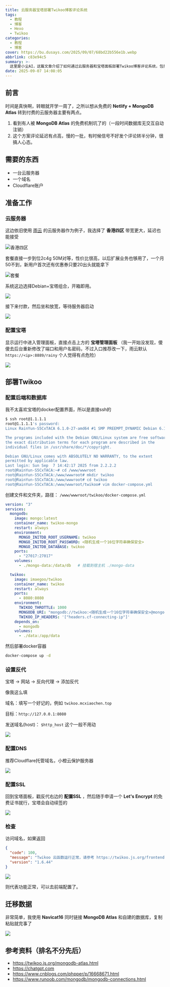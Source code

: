 ```yaml
---
title: 云服务器宝塔部署Twikoo博客评论系统
tags:
  - 教程
  - 博客
  - Hexo
  - Twikoo
categories:
  - 教程
  - 博客
cover: https://bu.dusays.com/2025/09/07/68bd22b556e1b.webp
abbrlink: c83e94c5
summary: >-
  这里是小尘AI，这篇文章介绍了如何通过云服务器和宝塔面板部署Twikoo博客评论系统，包括选择服务器、配置宝塔、使用Docker部署后端和数据库、设置反代、配置DNS与SSL，以及数据迁移步骤，旨在解决免费方案延迟高和不稳定的问题。
date: 2025-09-07 14:08:05
---
```


## 前言

时间是真快啊，转眼就开学一周了，之所以想从免费的 **Netlify + MongoDB Atlas** 转到付费的云服务器主要有两点。

1. 看到有人被 **MongoDB Atlas** 的免费机制坑了的（一段时间数据库无交互自动注销）
2. 这个方案评论延迟有点高，慢的一批，有时候信号不好发个评论转半分钟，很搞人心态。

## 需要的东西

- 一台云服务器
- 一个域名
- Cloudflare账户

## 准备工作

### 云服务器

这边依旧使用 [雨云](https://www.rainyun.com/blxc123_) 的云服务器作为例子，我选择了 **香港四区** 带宽更大，延迟也能接受

![香港四区](https://bu.dusays.com/2025/09/07/68bd2515333ee.png)

套餐直接一步到位2c4g 50M对等，性价比很高，以后扩展业务也够用了，一个月50不到，新用户首次还有优惠券只要20出头就能拿下

![套餐](https://bu.dusays.com/2025/09/07/68bd2576110ce.png)

系统这边选择Debian+宝塔组合，开箱即用。

![](https://bu.dusays.com/2025/09/07/68bd26147a854.png)

接下来付款，然后坐和放宽，等待服务器启动

![](https://bu.dusays.com/2025/09/07/68bd2674e29b1.png)

### 配置宝塔

显示运行中进入管理面板，直接点击上方的 **宝塔管理面板** （我一开始没发现，傻傻去后台重新修改了端口和用户名密码，不过入口推荐改一下，雨云默认 ``https://<ip>:8889/rainy`` 个人觉得有点危险）

![](https://bu.dusays.com/2025/09/07/68bd281487eba.png)

## 部署Twikoo

### 配置后端和数据库

我不太喜欢宝塔的docker配置界面，所以是直接ssh的

```bash
$ ssh root@1.1.1.1
root@1.1.1.1's password: 
Linux RainYun-S5CxTACA 6.1.0-27-amd64 #1 SMP PREEMPT_DYNAMIC Debian 6.1.115-1 (2024-11-01) x86_64

The programs included with the Debian GNU/Linux system are free software;
the exact distribution terms for each program are described in the
individual files in /usr/share/doc/*/copyright.

Debian GNU/Linux comes with ABSOLUTELY NO WARRANTY, to the extent
permitted by applicable law.
Last login: Sun Sep  7 14:42:17 2025 from 2.2.2.2
root@RainYun-S5CxTACA:~# cd /www/wwwroot
root@RainYun-S5CxTACA:/www/wwwroot# mkdir twikoo
root@RainYun-S5CxTACA:/www/wwwroot# cd twikoo
root@RainYun-S5CxTACA:/www/wwwroot/twikoo# vim docker-compose.yml
```

创建文件和文件夹，路径： ``/www/wwwroot/twikoo/docker-compose.yml``

```yml
version: "3"
services:
  mongodb:
    image: mongo:latest
    container_name: twikoo-mongo
    restart: always
    environment:
      MONGO_INITDB_ROOT_USERNAME: twikoo
      MONGO_INITDB_ROOT_PASSWORD: <随机生成一个16位字符串确保安全>
      MONGO_INITDB_DATABASE: twikoo
    ports:
      - "27017:27017"
    volumes:
      - ./mongo-data:/data/db   # 挂载到宿主机 ./mongo-data

  twikoo:
    image: imaegoo/twikoo
    container_name: twikoo
    restart: always
    ports:
      - 8080:8080
    environment:
      TWIKOO_THROTTLE: 1000
      MONGODB_URI: "mongodb://twikoo:<随机生成一个16位字符串确保安全>@mongodb:27017/twikoo?authSource=admin&retryWrites=true&w=majority"
      TWIKOO_IP_HEADERS: '["headers.cf-connecting-ip"]'
    depends_on:
      - mongodb
    volumes:
      - ./data:/app/data
```

然后部署docker容器

```bash
docker-compose up -d
```

### 设置反代

宝塔 -> 网站 -> 反向代理 -> 添加反代

像我这么填

域名：填写一个好记的，例如 ``twikoo.mcxiaochen.top``

目标：``http://127.0.0.1:8080``

发送域名(host)： ``$http_host`` 这个一般不用动

![](https://bu.dusays.com/2025/09/07/68bd2cad0a0a4.png)

### 配置DNS

推荐Cloudflare托管域名，小橙云保护服务器

![](https://bu.dusays.com/2025/09/07/68bd2db1aabb2.png)

### 配置SSL

回到宝塔面板，戳反代右边的 **配置SSL** ，然后随手申请一个 **Let's Encrypt** 的免费证书就行，宝塔会自动续签的

![](https://bu.dusays.com/2025/09/07/68bd2e1866fe8.png)

### 检查

访问域名，如果返回

```json
{
  "code": 100,
  "message": "Twikoo 云函数运行正常，请参考 https://twikoo.js.org/frontend.html 完成前端的配置",
  "version": "1.6.44"
}
```

![](https://bu.dusays.com/2025/09/07/68bd2ec4b0c60.png)

则代表功能正常，可以去前端配置了。

## 迁移数据

非常简单，我使用 **Navicat16** 同时链接 **MongoDB Atlas** 和自建的数据库，复制粘贴就完事了

![](https://bu.dusays.com/2025/09/07/68bd3009f3a8b.png)
























## 参考资料（排名不分先后）

- https://twikoo.js.org/mongodb-atlas.html
- https://chatgpt.com
- https://www.cnblogs.com/phpper/p/16668671.html
- https://www.runoob.com/mongodb/mongodb-connections.html